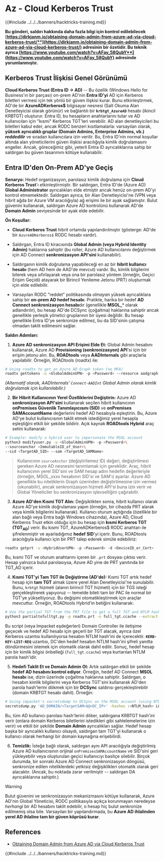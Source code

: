 # Az - Cloud Kerberos Trust

{{#include ../../../banners/hacktricks-training.md}}

**Bu gönderi, saldırı hakkında daha fazla bilgi için kontrol edilebilecek** [**https://dirkjanm.io/obtaining-domain-admin-from-azure-ad-via-cloud-kerberos-trust/**](https://dirkjanm.io/obtaining-domain-admin-from-azure-ad-via-cloud-kerberos-trust/) **adresinin bir özetidir. Bu teknik ayrıca** [**https://www.youtube.com/watch?v=AFay_58QubY**](https://www.youtube.com/watch?v=AFay_58QubY)** adresinde yorumlanmıştır.**

## Kerberos Trust İlişkisi Genel Görünümü

**Cloud Kerberos Trust (Entra ID -> AD)** -- Bu özellik (Windows Hello for Business'ın bir parçası) on-prem AD'nin **Entra ID'yi** AD için Kerberos biletleri vermesi için tek yönlü bir güven ilişkisi kurar. Bunu etkinleştirmek, AD'de bir **AzureADKerberos$** bilgisayar nesnesi (Salt Okuma Alan Denetleyicisi olarak görünür) ve bağlantılı bir **`krbtgt_AzureAD`** hesabı (ikincil KRBTGT) oluşturur. Entra ID, bu hesapların anahtarlarını tutar ve AD kullanıcıları için "kısmi" Kerberos TGT'leri verebilir. AD alan denetleyicileri bu biletleri kabul eder, ancak RODC benzeri kısıtlamalarla: varsayılan olarak, **yüksek ayrıcalıklı gruplar (Domain Admins, Enterprise Admins, vb.) *reddedilir*** ve sıradan kullanıcılara izin verilir. Bu, Entra ID'nin normal koşullar altında alan yöneticilerini güven ilişkisi aracılığıyla kimlik doğrulamasını engeller. Ancak, göreceğimiz gibi, yeterli Entra ID ayrıcalıklarına sahip bir saldırgan bu güven tasarımını kötüye kullanabilir.

## Entra ID'den On-Prem AD'ye Geçiş

**Senaryo:** Hedef organizasyon, parolasız kimlik doğrulama için **Cloud Kerberos Trust**'ı etkinleştirmiştir. Bir saldırgan, Entra ID'de (Azure AD) **Global Administrator** ayrıcalıkları elde etmiştir ancak henüz on-prem AD'yi kontrol etmemektedir. Saldırgan ayrıca, bir Alan Denetleyicisi'ne (VPN veya hibrit ağda bir Azure VM aracılığıyla) ağ erişimi ile bir ayak sağlamıştır. Bulut güvenini kullanarak, saldırgan Azure AD kontrolünü kullanarak AD'de **Domain Admin** seviyesinde bir ayak elde edebilir.

**Ön Koşullar:**

-   **Cloud Kerberos Trust** hibrit ortamda yapılandırılmıştır (gösterge: AD'de bir `AzureADKerberos$` RODC hesabı vardır).

-   Saldırgan, Entra ID kiracısında **Global Admin (veya Hybrid Identity Admin)** haklarına sahiptir (bu roller, Azure AD kullanıcılarını değiştirmek için AD Connect **senkronizasyon API'sini** kullanabilir).

-   Saldırganın kimlik doğrulama yapabileceği en az bir **hibrit kullanıcı hesabı** (hem AD hem de AAD'de mevcut) vardır. Bu, kimlik bilgilerini bilerek veya sıfırlayarak veya ona bir parolasız yöntem (örneğin, Geçici Erişim Geçidi) atayarak bir Birincil Yenileme Jetonu (PRT) oluşturmak için elde edilebilir.

-   Varsayılan RODC "reddet" politikasında *olmayan* yüksek ayrıcalıklara sahip bir **on-prem AD hedef hesabı**. Pratikte, harika bir hedef **AD Connect senkronizasyon hesabı**dır (genellikle **MSOL_*** olarak adlandırılır), bu hesap AD'de DCSync (çoğaltma) haklarına sahiptir ancak genellikle yerleşik yönetici gruplarının bir üyesi değildir. Bu hesap genellikle Entra ID'ye senkronize edilmez, bu da SID'sinin çatışma olmadan taklit edilmesini sağlar.

**Saldırı Adımları:**

1.  **Azure AD senkronizasyon API Erişimi Elde Et:** Global Admin hesabını kullanarak, Azure AD **Provisioning (senkronizasyon) API**'si için bir erişim jetonu alın. Bu, **ROADtools** veya **AADInternals** gibi araçlarla yapılabilir. Örneğin, ROADtools (roadtx) ile:
```bash
# Using roadtx to get an Azure AD Graph token (no MFA)
roadtx gettokens -u <GlobalAdminUPN> -p <Password> --resource aadgraph
```
*(Alternatif olarak, AADInternals' `Connect-AADInt` Global Admin olarak kimlik doğrulamak için kullanılabilir.)*

2.  **Bir Hibrit Kullanıcının Yerel Özelliklerini Değiştirin:** Azure AD **senkronizasyon API'sini** kullanarak seçilen hibrit kullanıcının **onPremises Güvenlik Tanımlayıcısını (SID)** ve **onPremises SAMAccountName** değerlerini hedef AD hesabıyla eşleştirin. Bu, Azure AD'ye bulut kullanıcısının taklit etmek istediğimiz yerel hesapla eşleştiğini etkili bir şekilde bildirir. Açık kaynak **ROADtools Hybrid** araç setini kullanarak:
```bash
# Example: modify a hybrid user to impersonate the MSOL account
python3 modifyuser.py -u <GlobalAdminUPN> -p <Password>\
--sourceanchor <ImmutableID_of_User>\
--sid <TargetAD_SID> --sam <TargetAD_SAMName>
```
> Kullanıcının `sourceAnchor` (değiştirilemez ID) değeri, değiştirilmesi gereken Azure AD nesnesini tanımlamak için gereklidir. Araç, hibrit kullanıcının yerel SID'sini ve SAM hesap adını hedefin değerleriyle (örneğin, MSOL_xxxx hesabının SID'si ve SAM'ı) ayarlar. Azure AD genellikle bu niteliklerin Graph üzerinden değiştirilmesine izin vermez (okunabilir), ancak senkronizasyon hizmeti API'si buna izin verir ve Global Yöneticiler bu senkronizasyon işlevselliğini çağırabilir.

3.  **Azure AD'den Kısmi TGT Alın:** Değişiklikten sonra, hibrit kullanıcı olarak Azure AD'ye kimlik doğrulaması yapın (örneğin, bir cihazda PRT alarak veya kimlik bilgilerini kullanarak). Kullanıcı oturum açtığında (özellikle bir alan bağlı veya Entra bağlı Windows cihazında), Azure AD, Cloud Kerberos Trust etkin olduğu için bu hesap için **kısmi Kerberos TGT (TGT**<sub>**AD**</sub>) verir. Bu kısmi TGT, AzureADKerberos$ RODC anahtarı ile şifrelenmiştir ve ayarladığımız **hedef SID**'yi içerir. Bunu, ROADtools aracılığıyla kullanıcı için bir PRT talep ederek simüle edebiliriz:
```bash
roadtx getprt -u <HybridUserUPN> -p <Password> -d <DeviceID_or_Cert>
```
Bu, kısmi TGT ve oturum anahtarını içeren bir `.prt` dosyası çıktısı verir. Hesap yalnızca bulut parolasıysa, Azure AD yine de PRT yanıtında bir TGT_AD içerir.

4.  **Kısmi TGT'yi Tam TGT ile Değiştirme (AD'de):** Kısmi TGT artık hedef hesap için **tam TGT** almak üzere yerel Alan Denetleyicisi'ne sunulabilir. Bunu, `krbtgt` hizmeti (alanın birincil TGT hizmeti) için bir TGS isteği gerçekleştirerek yapıyoruz -- temelde bileti tam bir PAC ile normal bir TGT'ye yükseltiyoruz. Bu değişimi otomatikleştirmek için araçlar mevcuttur. Örneğin, ROADtools Hybrid'in betiğini kullanarak:
```bash
# Use the partial TGT from the PRT file to get a full TGT and NTLM hash
python3 partialtofulltgt.py -p roadtx.prt -o full_tgt.ccache --extract-hash
```
Bu script (veya Impacket eşdeğerleri) Domain Controller ile iletişime geçecek ve hedef AD hesabı için geçerli bir TGT alacak, ayrıca özel Kerberos uzantısı kullanılıyorsa hesabın NTLM hash'ini de içerecektir. **`KERB-KEY-LIST-REQ`** uzantısı, DC'den hedef hesabın NTLM hash'ini şifreli yanıtta döndürmesini istemek için otomatik olarak dahil edilir. Sonuç, hedef hesap için bir kimlik bilgisi önbelleği (`full_tgt.ccache`) veya kurtarılan NTLM parola hash'idir.

5.  **Hedefi Taklit Et ve Domain Admin Ol:** Artık saldırgan etkili bir şekilde **hedef AD hesabını kontrol ediyor**. Örneğin, hedef AD Connect **MSOL hesabı** ise, dizin üzerinde çoğaltma haklarına sahiptir. Saldırgan, o hesabın kimlik bilgilerini veya Kerberos TGT'sini kullanarak AD'den parola hash'lerini dökmek için bir **DCSync** saldırısı gerçekleştirebilir (domain KRBTGT hesabı dahil). Örneğin:
```bash
# Using impacket's secretsdump to DCSync as the MSOL account (using NTLM hash)
secretsdump.py 'AD_DOMAIN/<TargetSAM>$@<DC_IP>' -hashes :<NTLM_hash> LOCAL
```
Bu, tüm AD kullanıcı parolası hash'lerini döker, saldırgana KRBTGT hash'ini verir (onlara domain Kerberos biletlerini istedikleri gibi sahtelemelerine izin verir) ve etkili bir şekilde **Domain Admin** ayrıcalıkları sağlar. Hedef hesap başka bir ayrıcalıklı kullanıcı olsaydı, saldırgan tam TGT'yi kullanarak o kullanıcı olarak herhangi bir domain kaynağına erişebilirdi.

6.  **Temizlik:** İsteğe bağlı olarak, saldırgan aynı API aracılığıyla değiştirilmiş Azure AD kullanıcısının orijinal `onPremisesSAMAccountName` ve SID'sini geri yükleyebilir veya oluşturulan geçici kullanıcıyı basitçe silebilir. Birçok durumda, bir sonraki Azure AD Connect senkronizasyon döngüsü, senkronize edilen niteliklerdeki yetkisiz değişiklikleri otomatik olarak geri alacaktır. (Ancak, bu noktada zarar verilmiştir -- saldırgan DA ayrıcalıklarına sahiptir.)

> [!WARNING]
> Bulut güvenini ve senkronizasyon mekanizmasını kötüye kullanarak, Azure AD'nin Global Yöneticisi, RODC politikasıyla açıkça korunmayan neredeyse *herhangi* bir AD hesabını taklit edebilir, o hesap hiç bulut senkronize edilmemiş olsa bile. Varsayılan bir yapılandırmada, bu **Azure AD ihlalinden yerel AD ihlaline tam bir güven köprüsü kurar**.

## References

- [Obtaining Domain Admin from Azure AD via Cloud Kerberos Trust](https://dirkjanm.io/obtaining-domain-admin-from-azure-ad-via-cloud-kerberos-trust/)

{{#include ../../../banners/hacktricks-training.md}}
